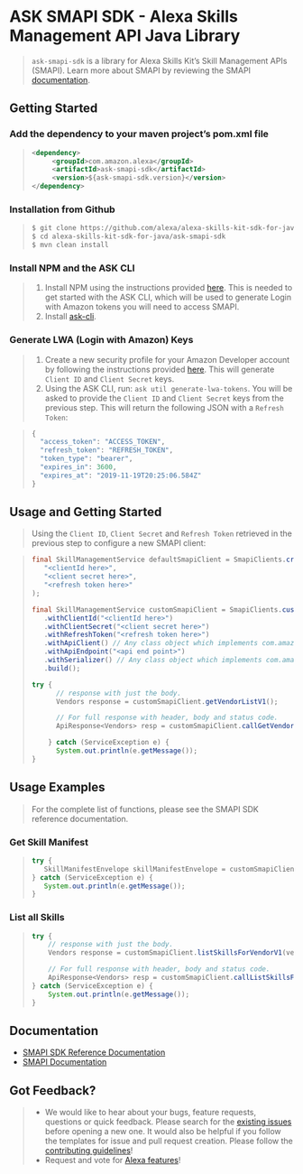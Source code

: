# ASK SMAPI SDK - Alexa Skills Management API Java Library

> `ask-smapi-sdk` is a library for Alexa Skills Kit’s Skill Management APIs (SMAPI).
> Learn more about SMAPI by reviewing the SMAPI [documentation](https://developer.amazon.com/docs/smapi/smapi-overview.html).

## Getting Started

### Add the dependency to your maven project’s pom.xml file

>
>
> ``` xml
> <dependency>
>      <groupId>com.amazon.alexa</groupId>
>      <artifactId>ask-smapi-sdk</artifactId>
>      <version>${ask-smapi-sdk.version}</version>
> </dependency>
> ```

### Installation from Github

>
>
> ``` sh
> $ git clone https://github.com/alexa/alexa-skills-kit-sdk-for-java.git
> $ cd alexa-skills-kit-sdk-for-java/ask-smapi-sdk
> $ mvn clean install
> ```

### Install NPM and the ASK CLI

> 1. Install NPM using the instructions provided [here](https://www.npmjs.com/get-npm). This is needed to get started with the ASK CLI, which will be used to generate Login with Amazon tokens you will need to access SMAPI.
> 2. Install [ask-cli](https://www.npmjs.com/package/ask-cli).

### Generate LWA (Login with Amazon) Keys

> 1. Create a new security profile for your Amazon Developer account by following the instructions provided [here](https://developer.amazon.com/docs/smapi/ask-cli-command-reference.html#generate-lwa-tokens).
>  This will generate `Client ID` and `Client Secret` keys.
> 2. Using the ASK CLI, run: `ask util generate-lwa-tokens`. You will be asked to provide the `Client ID` and `Client Secret` keys from the previous step.
>  This will return the following JSON with a `Refresh Token`:

>
>
> ``` javascript
> {
>   "access_token": "ACCESS_TOKEN",
>   "refresh_token": "REFRESH_TOKEN",
>   "token_type": "bearer",
>   "expires_in": 3600,
>   "expires_at": "2019-11-19T20:25:06.584Z"
> }
> ```


## Usage and Getting Started

> Using the `Client ID`, `Client Secret` and `Refresh Token` retrieved in the previous step to configure a new SMAPI client:

>
>
> ``` java
> final SkillManagementService defaultSmapiClient = SmapiClients.createDefault(
>    "<clientId here>",
>    "<client secret here>",
>    "<refresh token here>"
> );
>
> final SkillManagementService customSmapiClient = SmapiClients.custom()
>    .withClientId("<clientId here>")
>    .withClientSecret("<client secret here>")
>    .withRefreshToken("<refresh token here>")
>    .withApiClient() // Any class object which implements com.amazon.ask.model.services.ApiClient
>    .withApiEndpoint("<api end point>")
>    .withSerializer() // Any class object which implements com.amazon.ask.model.services.Serializer
>    .build();
>
> try {
>       // response with just the body.
>       Vendors response = customSmapiClient.getVendorListV1();
>
>       // For full response with header, body and status code.
>       ApiResponse<Vendors> resp = customSmapiClient.callGetVendorListV1();
>
>     } catch (ServiceException e) {
>       System.out.println(e.getMessage());
> }
> ```

## Usage Examples

> For the complete list of functions, please see the SMAPI SDK reference documentation.

### Get Skill Manifest

>
>
> ``` java
> try {
>    SkillManifestEnvelope skillManifestEnvelope = customSmapiClient.getSkillManifestV1(skillId, "development");
> } catch (ServiceException e) {
>    System.out.println(e.getMessage());
> }
> ```

### List all Skills

>
>
> ``` java
> try {
>     // response with just the body.
>     Vendors response = customSmapiClient.listSkillsForVendorV1(vendorId, nextToken, maxResults, skillIdList);
>
>     // For full response with header, body and status code.
>     ApiResponse<Vendors> resp = customSmapiClient.callListSkillsForVendorV1(vendorId, nextToken, maxResults, skillIdList);
> } catch (ServiceException e) {
>     System.out.println(e.getMessage());
> }
> ```

## Documentation

* [SMAPI SDK Reference Documentation](http://smapi-sdk-javadocs.s3-website-us-west-2.amazonaws.com/)
* [SMAPI Documentation](https://developer.amazon.com/docs/smapi/smapi-overview.html)

## Got Feedback?

>   - We would like to hear about your bugs, feature requests, questions
>     or quick feedback. Please search for the [existing
>     issues](https://github.com/alexa/alexa-skills-kit-sdk-for-java/issues)
>     before opening a new one. It would also be helpful if you follow
>     the templates for issue and pull request creation. Please follow
>     the [contributing
>     guidelines](https://github.com/alexa/alexa-skills-kit-sdk-for-java/blob/master/CONTRIBUTING.md)\!
>   - Request and vote for [Alexa
>     features](https://alexa.uservoice.com/forums/906892-alexa-skills-developer-voice-and-vote)\!
